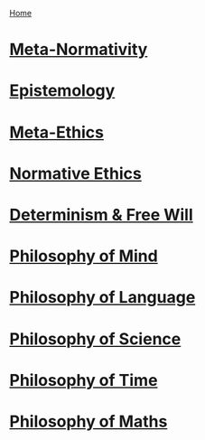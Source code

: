 [Home](../index)
# [Meta-Normativity](Meta-Normativity/Meta-Normativity)
# [Epistemology](Epistemology/Epistemology)
# [Meta-Ethics](Meta-Ethics/Meta-Ethics)
# [Normative Ethics](Normative%20Ethics/Normative%20Ethics)
# [Determinism & Free Will](Determinism%20&%20Free%20Will/Determinism%20&%20Free%20Will)
# [Philosophy of Mind](Philosophy%20of%20Mind/Philosophy%20of%20Mind)
# [Philosophy of Language](Philosophy%20of%20Language/Philosophy%20of%20Language)
# [Philosophy of Science](Philosophy%20of%20Science/Philosophy%20of%20Science)
# [Philosophy of Time](Philosophy%20of%20Time/Philosophy%20of%20Time)
# [Philosophy of Maths](Philosophy%20of%20Maths/Philosophy%20of%20Maths)